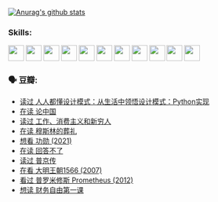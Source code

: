 
[![Anurag's github stats](https://github-readme-stats.vercel.app/api?username=w940853815)](https://github.com/anuraghazra/github-readme-stats)

### Skills:

<code><img height="32" src="https://cdn.jsdelivr.net/npm/simple-icons@v5/icons/python.svg"></code>
<code><img height="32" src="https://cdn.jsdelivr.net/npm/simple-icons@v5/icons/javascript.svg"></code>
<code><img height="32" src="https://cdn.jsdelivr.net/npm/simple-icons@v5/icons/django.svg"></code>
<code><img height="32" src="https://cdn.jsdelivr.net/npm/simple-icons@v5/icons/flask.svg"></code>
<code><img height="32" src="https://cdn.jsdelivr.net/npm/simple-icons@v5/icons/vuetify.svg"></code>
<code><img height="32" src="https://cdn.jsdelivr.net/npm/simple-icons@v5/icons/git.svg"></code>
<code><img height="32" src="https://cdn.jsdelivr.net/npm/simple-icons@v5/icons/docker.svg"></code>
<code><img height="32" src="https://cdn.jsdelivr.net/npm/simple-icons@v5/icons/postgresql.svg"></code>
<code><img height="32" src="https://cdn.jsdelivr.net/npm/simple-icons@v5/icons/elasticsearch.svg"></code>
<code><img height="32" src="https://cdn.jsdelivr.net/npm/simple-icons@v5/icons/macos.svg"></code>
<code><img height="32" src="https://cdn.jsdelivr.net/npm/simple-icons@v5/icons/linux.svg"></code>

### 🗣 豆瓣:

<!-- DOUBAN-ACTIVITIES:START -->
- [读过 人人都懂设计模式：从生活中领悟设计模式：Python实现](https://www.douban.com/people/136069238/status/3806334005/?_i=47998019)
- [在读 论中国](https://www.douban.com/people/136069238/status/3805671678/?_i=47998019)
- [读过 工作、消费主义和新穷人](https://www.douban.com/people/136069238/status/3803834644/?_i=47998019)
- [在读 穆斯林的葬礼](https://www.douban.com/people/136069238/status/3802824932/?_i=47998019)
- [想看 功勋‎ (2021)](https://www.douban.com/people/136069238/status/3802127044/?_i=47998019)
- [在读 回答不了](https://www.douban.com/people/136069238/status/3802078489/?_i=47998019)
- [读过 普京传](https://www.douban.com/people/136069238/status/3802076688/?_i=47998019)
- [在看 大明王朝1566‎ (2007)](https://www.douban.com/people/136069238/status/3800275133/?_i=47998019)
- [看过 普罗米修斯 Prometheus‎ (2012)](https://www.douban.com/people/136069238/status/3795487470/?_i=47998019)
- [想读 财务自由第一课](https://www.douban.com/people/136069238/status/3794955007/?_i=47998019)
<!-- DOUBAN-ACTIVITIES:END -->
<!--
**w940853815/w940853815** is a ✨ _special_ ✨ repository because its `README.md` (this file) appears on your GitHub profile.

Here are some ideas to get you started:

- 🔭 I’m currently working on ...
- 🌱 I’m currently learning ...
- 👯 I’m looking to collaborate on ...
- 🤔 I’m looking for help with ...
- 💬 Ask me about ...
- 📫 How to reach me: ...
- 😄 Pronouns: ...
- ⚡ Fun fact: ...
-->

